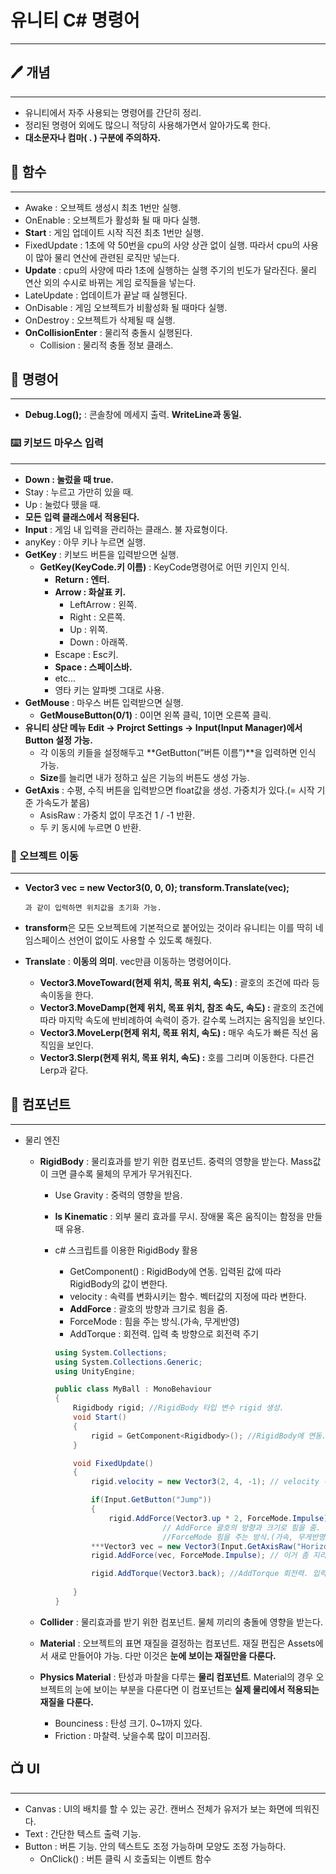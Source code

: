 # 유니티 C# 명령어

---

## 🖊️ 개념

---

- 유니티에서 자주 사용되는 명령어를 간단히 정리.
- 정리된 명령어 외에도 많으니 적당히 사용해가면서 알아가도록 한다.
- **대소문자나 컴마( . ) 구분에 주의하자.**

## 🎁 함수

---

- Awake : 오브젝트 생성시 최초 1번만 실행.
- OnEnable : 오브젝트가 활성화 될 때 마다 실행.
- **Start** : 게임 업데이트 시작 직전 최초 1번만 실행.
- FixedUpdate : 1초에 약 50번을 cpu의 사양 상관 없이 실행. 따라서 cpu의 사용이 많아 물리 연산에 관련된 로직만 넣는다.
- **Update** : cpu의 사양에 따라 1초에 실행하는 실행 주기의 빈도가 달라진다. 물리 연산 외의 수시로 바뀌는 게임 로직들을 넣는다.
- LateUpdate : 업데이트가 끝날 때 실행된다.
- OnDisable : 게임 오브젝트가 비활성화 될 때마다 실행.
- OnDestroy : 오브젝트가 삭제될 때 실행.
- **OnCollisionEnter** : 물리적 충돌시 실행된다.
    - Collision : 물리적 충돌 정보 클래스.

## 🚨 명령어

---

- **Debug.Log();** : 콘솔창에 메세지 출력. **WriteLine과 동일.**

### ⌨️ 키보드 마우스 입력

---

- **Down : 눌렀을 때 true.**
- Stay : 누르고 가만히 있을 때.
- Up : 눌렀다 뗐을 때.
- **모든** **입력 클래스에서 적용된다.**
- **Input** : 게임 내 입력을 관리하는 클래스. 불 자료형이다.
- anyKey : 아무 키나 누르면 실행.
- **GetKey** : 키보드 버튼을 입력받으면 실행.
    - **GetKey(KeyCode.키 이름)** : KeyCode명령어로 어떤 키인지 인식.
        - **Return : 엔터.**
        - **Arrow : 화살표 키.**
            - LeftArrow : 왼쪽.
            - Right : 오른쪽.
            - Up : 위쪽.
            - Down : 아래쪽.
        - Escape : Esc키.
        - **Space : 스페이스바.**
        - etc...
        - 영타 키는 알파벳 그대로 사용.
- **GetMouse** : 마우스 버튼 입력받으면 실행.
    - **GetMouseButton(0/1)** : 0이면 왼쪽 클릭, 1이면 오른쪽 클릭.
- **유니티 상단 메뉴 Edit → Projrct Settings → Input(Input Manager)에서 Button 설정 가능.**
    - 각 이동의 키들을 설정해두고 **GetButton(”버튼 이름”)**을 입력하면 인식 가능.
    - **Size**를 늘리면 내가 정하고 싶은 기능의 버튼도 생성 가능.
- **GetAxis** : 수평, 수직 버튼을 입력받으면 float값을 생성. 가중치가 있다.(= 시작 기준 가속도가 붙음)
    - AsisRaw : 가중치 없이 무조건 1 / -1 반환.
    - 두 키 동시에 누르면 0 반환.

### 🚄 오브젝트 이동

---

- **Vector3 vec = new Vector3(0, 0, 0);
transform.Translate(vec);**

      과 같이 입력하면 위치값을 초기화 가능.

- **transform**은 모든 오브젝트에 기본적으로 붙어있는 것이라 유니티는 이를 딱히 네임스페이스 선언이 없이도 사용할 수 있도록 해줬다.
- **Translate** : **이동의 의미**. vec만큼 이동하는 명령어이다.
    - **Vector3.MoveToward(현제 위치, 목표 위치, 속도)** : 괄호의 조건에 따라 등속이동을 한다.
    - **Vector3.MoveDamp(현제 위치, 목표 위치, 참조 속도, 속도) :** 괄호의 조건에 따라 마지막 속도에 반비례하여 속력이 증가. 갈수록 느려지는 움직임을 보인다.
    - **Vector3.MoveLerp(현제 위치, 목표 위치, 속도) :** 매우 속도가 빠른 직선 움직임을 보인다.
    - **Vector3.Slerp(현제 위치, 목표 위치, 속도) :** 호를 그리며 이동한다. 다른건 Lerp과 같다.

## 📓 컴포넌트

---

- 물리 엔진
    - **RigidBody** : 물리효과를 받기 위한 컴포넌트. 중력의 영향을 받는다. Mass값이 크면 클수록 물체의 무게가 무거워진다.
        - Use Gravity : 중력의 영향을 받음.
        - **Is Kinematic** : 외부 물리 효과를 무시. 장애물 혹은 움직이는 함정을 만들 때 유용.
        - c# 스크립트를 이용한 RigidBody 활용
            - GetComponent<Rigidbody>() : RigidBody에 연동. 입력된 값에 따라 RigidBody의 값이 변한다.
            - velocity :  속력를 변화시키는 함수. 벡터값의 지정에 따라 변한다.
            - **AddForce** : 괄호의 방향과 크기로 힘을 줌.
            - ForceMode : 힘을 주는 방식.(가속, 무게반영)
            - AddTorque : 회전력. 입력 축 방향으로 회전력 주기
            
            ```csharp
            using System.Collections;
            using System.Collections.Generic;
            using UnityEngine;
            
            public class MyBall : MonoBehaviour
            {
                Rigidbody rigid; //RigidBody 타입 변수 rigid 생성.
                void Start()
                {
                    rigid = GetComponent<Rigidbody>(); //RigidBody에 연동.
                }
            
                void FixedUpdate()
                {
                    rigid.velocity = new Vector3(2, 4, -1); // velocity 속력 변화.
            
                    if(Input.GetButton("Jump"))
                    {
                        rigid.AddForce(Vector3.up * 2, ForceMode.Impulse);
            						// AddForce 괄호의 방향과 크기로 힘을 줌.
            						//ForceMode 힘을 주는 방식.(가속, 무게반영)
                    ***Vector3 vec = new Vector3(Input.GetAxisRaw("Horizontal"), 0, Input.GetAxisRaw("Vertical"));*** // 이동식은 이게 좋은 듯.
                    rigid.AddForce(vec, ForceMode.Impulse); // 이거 좀 지리네
            
                    rigid.AddTorque(Vector3.back); //AddTorque 회전력. 입력 축 방향으로 회전력 주기
                    
                }
            }
            ```
            
    - **Collider** : 물리효과를 받기 위한 컴포넌트. 물체 끼리의 충돌에 영향을 받는다.
    - **Material** : 오브젝트의 표면 재질을 결정하는 컴포넌트. 재질 편집은 Assets에서 새로 만들어야 가능. 다만 이것은 **눈에 보이는 재질만을 다룬다.**
    - **Physics Material** : 탄성과 마찰을 다루는 **물리 컴포넌트**. Material의 경우 오브젝트의 눈에 보이는 부분을 다룬다면 이 컴포넌트는 **실제 물리에서 적용되는 재질을 다룬다.**
        - Bounciness : 탄성 크기. 0~1까지 있다.
        - Friction : 마찰력. 낮을수록 많이 미끄러짐.

## 📺 UI

---

- Canvas : UI의 배치를 할 수 있는 공간. 캔버스 전체가 유저가 보는 화면에 띄워진다.
- Text : 간단한 텍스트 출력 기능.
- Button : 버튼 기능. 안의 텍스트도 조정 가능하며 모양도 조정 가능하다.
    - OnClick() : 버튼 클릭 시 호출되는 이벤트 함수